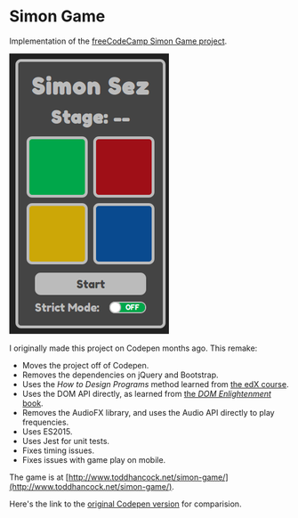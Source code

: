 # Simon Game

Implementation of the [freeCodeCamp Simon Game project](https://www.freecodecamp.com/challenges/build-a-simon-game).

![Simon Sez](./Simon-Sez.png)

I originally made this project on Codepen months ago. This remake:

* Moves the project off of Codepen.
* Removes the dependencies on jQuery and Bootstrap.
* Uses the *How to Design Programs* method learned from [the edX course](https://www.edx.org/course/how-code-simple-data-ubcx-htc1x).
* Uses the DOM API directly, as learned from [the *DOM Enlightenment* book](http://domenlightenment.com/).
* Removes the AudioFX library, and uses the Audio API directly to play frequencies.
* Uses ES2015.
* Uses Jest for unit tests.
* Fixes timing issues.
* Fixes issues with game play on mobile.

The game is at [http://www.toddhancock.net/simon-game/](http://www.toddhancock.net/simon-game/).

Here's the link to the [original Codepen version](https://codepen.io/thancock20/pen/NxKrWZ) for comparision.
